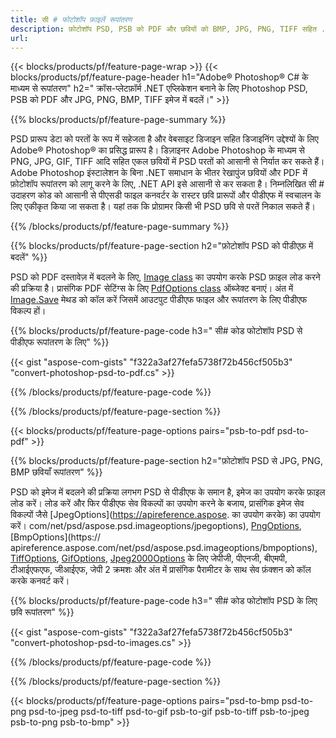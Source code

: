 ```yaml
---
title: सी # फोटोशॉप फ़ाइलें रूपांतरण
description: फ़ोटोशॉप PSD, PSB को PDF और छवियों को BMP, JPG, PNG, TIFF सहित .NET लाइब्रेरी के माध्यम से C# कोड की कुछ पंक्तियों में कनवर्ट करें।
url: 
---
```


{{< blocks/products/pf/feature-page-wrap >}}
{{< blocks/products/pf/feature-page-header h1="Adobe® Photoshop® C# के माध्यम से रूपांतरण" h2=" क्रॉस-प्लेटफ़ॉर्म .NET एप्लिकेशन बनाने के लिए Photoshop PSD, PSB को PDF और JPG, PNG, BMP, TIFF इमेज में बदलें।" >}}

{{% blocks/products/pf/feature-page-summary %}}

PSD प्रारूप डेटा को परतों के रूप में सहेजता है और वेबसाइट डिजाइन सहित डिजाइनिंग उद्देश्यों के लिए Adobe® Photoshop® का प्रसिद्ध प्रारूप है। डिज़ाइनर Adobe Photoshop के माध्यम से PNG, JPG, GIF, TIFF आदि सहित एकल छवियों में PSD परतों को आसानी से निर्यात कर सकते हैं। Adobe Photoshop इंस्टालेशन के बिना .NET समाधान के भीतर रेखापुंज छवियों और PDF में फ़ोटोशॉप रूपांतरण को लागू करने के लिए, .NET API इसे आसानी से कर सकता है। निम्नलिखित सी # उदाहरण कोड को आसानी से पीएसडी फाइल कनवर्टर के रास्टर छवि प्रारूपों और पीडीएफ में स्वचालन के लिए एकीकृत किया जा सकता है। यहां तक ​​कि प्रोग्रामर किसी भी PSD छवि से परतें निकाल सकते हैं।


{{% /blocks/products/pf/feature-page-summary  %}}

{{% blocks/products/pf/feature-page-section  h2="फ़ोटोशॉप PSD को पीडीएफ़ में बदलें" %}}

PSD को PDF दस्तावेज़ में बदलने के लिए, [Image class](https://apireference.aspose.com/net/psd/aspose.psd/image) का उपयोग करके PSD फ़ाइल लोड करने की प्रक्रिया है। प्रासंगिक PDF सेटिंग्स के लिए [PdfOptions class](https://apireference.aspose.com/net/psd/aspose.psd.imageoptions/pdfoptions) ऑब्जेक्ट बनाएं। अंत में [Image.Save](https://apireference.aspose.com/net/psd/aspose.psd.image/save/methods/3) मेथड को कॉल करें जिसमें आउटपुट पीडीएफ फाइल और रूपांतरण के लिए पीडीएफ विकल्प हों।

{{% blocks/products/pf/feature-page-code h3=" सी# कोड फोटोशॉप PSD से पीडीएफ रूपांतरण के लिए" %}}

{{< gist "aspose-com-gists" "f322a3af27fefa5738f72b456cf505b3" "convert-photoshop-psd-to-pdf.cs" >}}

{{% /blocks/products/pf/feature-page-code  %}}

{{% /blocks/products/pf/feature-page-section %}}

{{< blocks/products/pf/feature-page-options pairs="psb-to-pdf psd-to-pdf" >}}

{{% blocks/products/pf/feature-page-section  h2="फ़ोटोशॉप PSD से JPG, PNG, BMP छवियाँ रूपांतरण" %}}

PSD को इमेज में बदलने की प्रक्रिया लगभग PSD से पीडीएफ के समान है, इमेज का उपयोग करके फ़ाइल लोड करें। लोड करें और फिर पीडीएफ सेव विकल्पों का उपयोग करने के बजाय, प्रासंगिक इमेज सेव विकल्पों जैसे [JpegOptions](https://apireference.aspose. का उपयोग करके) का उपयोग करें। com/net/psd/aspose.psd.imageoptions/jpegoptions), [PngOptions](https://apireference.aspose.com/net/psd/aspose.psd.imageoptions/pngoptions), [BmpOptions](https:// apireference.aspose.com/net/psd/aspose.psd.imageoptions/bmpoptions), [TiffOptions](https://apireference.aspose.com/net/psd/aspose.psd.imageoptions/tiffoptions), [GifOptions]( https://apireference.aspose.com/net/psd/aspose.psd.imageoptions/gifoptions), [Jpeg2000Options](https://apireference.aspose.com/net/psd/aspose.psd.imageoptions/jpeg2000options) के लिए जेपीजी, पीएनजी, बीएमपी, टीआईएफएफ, जीआईएफ, जेपी 2 क्रमशः और अंत में प्रासंगिक पैरामीटर के साथ सेव फ़ंक्शन को कॉल करके कनवर्ट करें।


{{% blocks/products/pf/feature-page-code h3=" सी# कोड फोटोशॉप PSD के लिए छवि रूपांतरण" %}}

{{< gist "aspose-com-gists" "f322a3af27fefa5738f72b456cf505b3" "convert-photoshop-psd-to-images.cs" >}}

{{% /blocks/products/pf/feature-page-code  %}}

{{% /blocks/products/pf/feature-page-section %}}

{{< blocks/products/pf/feature-page-options pairs="psd-to-bmp psd-to-png psd-to-jpeg psd-to-tiff psd-to-gif psb-to-gif psb-to-tiff psb-to-jpeg psb-to-png psb-to-bmp" >}}
